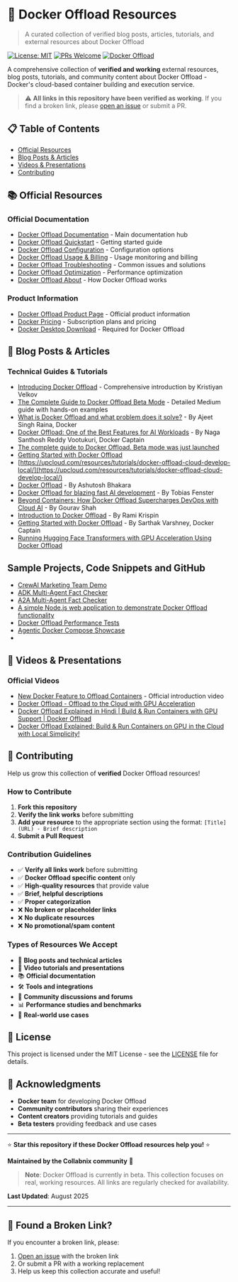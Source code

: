 # 🚀 Docker Offload Resources

> A curated collection of verified blog posts, articles, tutorials, and external resources about Docker Offload

[![License: MIT](https://img.shields.io/badge/License-MIT-yellow.svg)](https://opensource.org/licenses/MIT)
[![PRs Welcome](https://img.shields.io/badge/PRs-welcome-brightgreen.svg?style=flat-square)](http://makeapullrequest.com)
[![Docker Offload](https://img.shields.io/badge/Docker-Offload-2496ED?logo=docker)](https://www.docker.com/products/docker-offload/)

A comprehensive collection of **verified and working** external resources, blog posts, tutorials, and community content about Docker Offload - Docker's cloud-based container building and execution service.

> ⚠️ **All links in this repository have been verified as working**. If you find a broken link, please [open an issue](https://github.com/ajeetraina/docker-offload-resources/issues) or submit a PR.

## 📋 Table of Contents

- [Official Resources](#-official-resources)
- [Blog Posts & Articles](#-blog-posts--articles)
- [Videos & Presentations](#-videos--presentations)
- [Contributing](#-contributing)

## 📚 Official Resources

### Official Documentation
- [Docker Offload Documentation](https://docs.docker.com/offload/) - Main documentation hub
- [Docker Offload Quickstart](https://docs.docker.com/offload/quickstart/) - Getting started guide  
- [Docker Offload Configuration](https://docs.docker.com/offload/configuration/) - Configuration options
- [Docker Offload Usage & Billing](https://docs.docker.com/offload/usage/) - Usage monitoring and billing
- [Docker Offload Troubleshooting](https://docs.docker.com/offload/troubleshooting/) - Common issues and solutions
- [Docker Offload Optimization](https://docs.docker.com/offload/optimize/) - Performance optimization
- [Docker Offload About](https://docs.docker.com/offload/about/) - How Docker Offload works

### Product Information
- [Docker Offload Product Page](https://www.docker.com/products/docker-offload/) - Official product information
- [Docker Pricing](https://www.docker.com/pricing/) - Subscription plans and pricing
- [Docker Desktop Download](https://www.docker.com/products/docker-desktop/) - Required for Docker Offload



## 📝 Blog Posts & Articles

### Technical Guides & Tutorials
- [Introducing Docker Offload](https://dev.to/kristiyanvelkov/introducing-docker-offload-3dgj) - Comprehensive introduction by Kristiyan Velkov
- [The Complete Guide to Docker Offload Beta Mode](https://medium.com/@dev_tips/the-complete-guide-to-docker-offload-beta-mode-was-just-launched-edc80e12f458) - Detailed Medium guide with hands-on examples
- [What is Docker Offload and what problem does it solve?](https://www.ajeetraina.com/what-is-docker-offload-and-what-problem-does-it-solve/) - By Ajeet Singh Raina, Docker
- [Docker Offload: One of the Best Features for AI Workloads](https://dzone.com/articles/docker-offload-best-feature-for-ai-workloads) - By Naga Santhosh Reddy Vootukuri, Docker Captain
- [The complete guide to Docker Offload. Beta mode was just launched](https://medium.com/@dev_tips/the-complete-guide-to-docker-offload-beta-mode-was-just-launched-edc80e12f458)
- [Getting Started with Docker Offload](https://dev.to/bobbyiliev/getting-started-with-docker-offload-8ek)
- [https://upcloud.com/resources/tutorials/docker-offload-cloud-develop-local/](https://upcloud.com/resources/tutorials/docker-offload-cloud-develop-local/)
- [Docker Offload](https://medium.com/@bhakareashutosh/docker-offload-6f4b450ef13a) - By Ashutosh Bhakara
- [Docker Offload for blazing fast AI development](https://tobiasfenster.io/docker-offload-for-blazing-fast-ai-development) - By Tobias Fenster
- [Beyond Containers: How Docker Offload Supercharges DevOps with Cloud AI](https://realops.co/p/beyond-containers-how-docker-offload) - By Gourav Shah
- [Introduction to Docker Offload](https://theaiops.substack.com/p/introduction-to-docker-offload) - By Rami Krispin
- [Getting Started with Docker Offload](https://www.c-sharpcorner.com/article/getting-started-with-docker-offload/) - By Sarthak Varshney, Docker Captain
- [Running Hugging Face Transformers with GPU Acceleration Using Docker Offload](https://www.ajeetraina.com/running-hugging-face-transformers-with-gpu-acceleration-using-docker-offload/)


## Sample Projects, Code Snippets and GitHub

- [CrewAI Marketing Team Demo](https://github.com/docker/compose-for-agents/tree/main/crew-ai)
- [ADK Multi-Agent Fact Checker](https://github.com/docker/compose-for-agents/tree/main/adk)
- [A2A Multi-Agent Fact Checker](https://github.com/docker/compose-for-agents/tree/main/a2a)
- [A simple Node.js web application to demonstrate Docker Offload functionality](https://github.com/ajeetraina/docker-offload-demo)
- [Docker Offload Performance Tests](https://github.com/Tech-Preta/docker-offload)
- [Agentic Docker Compose Showcase](https://github.com/kubetoolsio/agentic-docker-offload-showcase)
- 

## 🎥 Videos & Presentations

### Official Videos
- [New Docker Feature to Offload Containers](https://www.youtube.com/watch?v=m42O9ke6fzE) - Official introduction video
- [Docker Offload - Offload to the Cloud with GPU Acceleration](https://www.youtube.com/watch?v=IbqCiXw6pSI)
- [Docker Offload Explained in Hindi | Build & Run Containers with GPU Support | Docker Offload](https://www.youtube.com/watch?v=L3Q6m8dYgkk)
- [Docker Offload Explained: Build & Run Containers on GPU in the Cloud with Local Simplicity!](https://www.youtube.com/watch?v=4uM_HVb762E)




## 🤝 Contributing

Help us grow this collection of **verified** Docker Offload resources!

### How to Contribute

1. **Fork this repository**
2. **Verify the link works** before submitting
3. **Add your resource** to the appropriate section using the format: `[Title](URL) - Brief description`
4. **Submit a Pull Request**

### Contribution Guidelines

- ✅ **Verify all links work** before submitting
- ✅ **Docker Offload specific content** only
- ✅ **High-quality resources** that provide value
- ✅ **Brief, helpful descriptions**
- ✅ **Proper categorization**
- ❌ **No broken or placeholder links**
- ❌ **No duplicate resources**
- ❌ **No promotional/spam content**

### Types of Resources We Accept

- 📝 **Blog posts and technical articles**
- 🎥 **Video tutorials and presentations**
- 📚 **Official documentation**
- 🛠️ **Tools and integrations**
- 💬 **Community discussions and forums**
- 📊 **Performance studies and benchmarks**
- 🎯 **Real-world use cases**

## 📄 License

This project is licensed under the MIT License - see the [LICENSE](LICENSE) file for details.

## 🌟 Acknowledgments

- **Docker team** for developing Docker Offload
- **Community contributors** sharing their experiences
- **Content creators** providing tutorials and guides
- **Beta testers** providing feedback and use cases

---

⭐ **Star this repository if these Docker Offload resources help you!** ⭐

**Maintained by the Collabnix community** 🐳

> **Note**: Docker Offload is currently in beta. This collection focuses on real, working resources. All links are regularly checked for availability.

**Last Updated**: August 2025

---

## 🚨 Found a Broken Link?

If you encounter a broken link, please:
1. [Open an issue](https://github.com/ajeetraina/docker-offload-resources/issues) with the broken link
2. Or submit a PR with a working replacement
3. Help us keep this collection accurate and useful!
